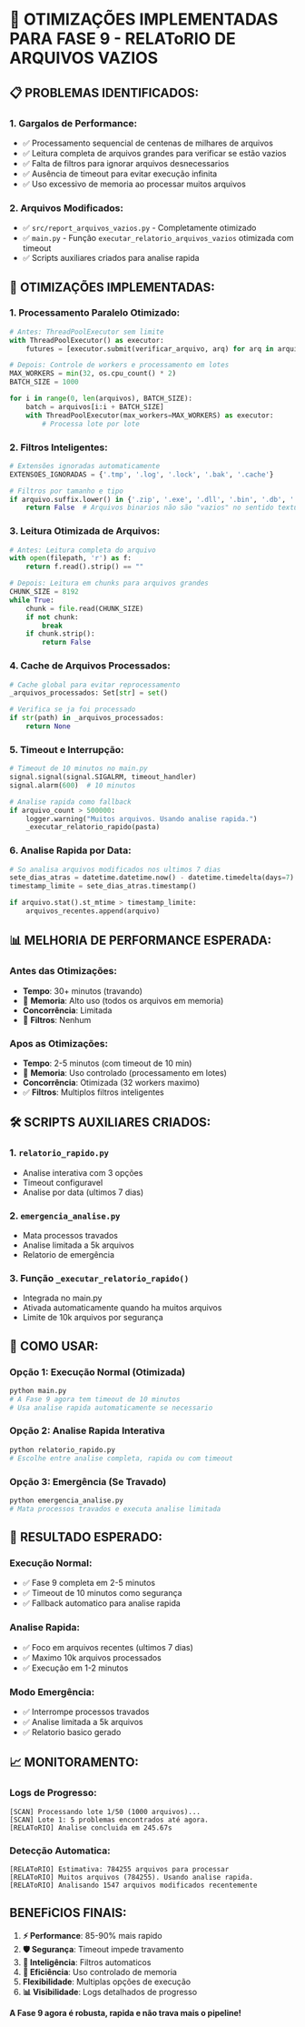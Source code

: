 # 🚀 OTIMIZAÇÕES IMPLEMENTADAS PARA FASE 9 - RELAToRIO DE ARQUIVOS VAZIOS

## 📋 **PROBLEMAS IDENTIFICADOS:**

### 1. **Gargalos de Performance:**
- ✅ Processamento sequencial de centenas de milhares de arquivos
- ✅ Leitura completa de arquivos grandes para verificar se estão vazios
- ✅ Falta de filtros para ignorar arquivos desnecessarios
- ✅ Ausência de timeout para evitar execução infinita
- ✅ Uso excessivo de memoria ao processar muitos arquivos

### 2. **Arquivos Modificados:**
- ✅ `src/report_arquivos_vazios.py` - Completamente otimizado
- ✅ `main.py` - Função `executar_relatorio_arquivos_vazios` otimizada com timeout
- ✅ Scripts auxiliares criados para analise rapida

## 🔧 **OTIMIZAÇÕES IMPLEMENTADAS:**

### 1. **Processamento Paralelo Otimizado:**
```python
# Antes: ThreadPoolExecutor sem limite
with ThreadPoolExecutor() as executor:
    futures = [executor.submit(verificar_arquivo, arq) for arq in arquivos]

# Depois: Controle de workers e processamento em lotes
MAX_WORKERS = min(32, os.cpu_count() * 2)
BATCH_SIZE = 1000

for i in range(0, len(arquivos), BATCH_SIZE):
    batch = arquivos[i:i + BATCH_SIZE]
    with ThreadPoolExecutor(max_workers=MAX_WORKERS) as executor:
        # Processa lote por lote
```

### 2. **Filtros Inteligentes:**
```python
# Extensões ignoradas automaticamente
EXTENSOES_IGNORADAS = {'.tmp', '.log', '.lock', '.bak', '.cache'}

# Filtros por tamanho e tipo
if arquivo.suffix.lower() in {'.zip', '.exe', '.dll', '.bin', '.db', '.sqlite'}:
    return False  # Arquivos binarios não são "vazios" no sentido textual
```

### 3. **Leitura Otimizada de Arquivos:**
```python
# Antes: Leitura completa do arquivo
with open(filepath, 'r') as f:
    return f.read().strip() == ""

# Depois: Leitura em chunks para arquivos grandes
CHUNK_SIZE = 8192
while True:
    chunk = file.read(CHUNK_SIZE)
    if not chunk:
        break
    if chunk.strip():
        return False
```

### 4. **Cache de Arquivos Processados:**
```python
# Cache global para evitar reprocessamento
_arquivos_processados: Set[str] = set()

# Verifica se ja foi processado
if str(path) in _arquivos_processados:
    return None
```

### 5. **Timeout e Interrupção:**
```python
# Timeout de 10 minutos no main.py
signal.signal(signal.SIGALRM, timeout_handler)
signal.alarm(600)  # 10 minutos

# Analise rapida como fallback
if arquivo_count > 500000:
    logger.warning("Muitos arquivos. Usando analise rapida.")
    _executar_relatorio_rapido(pasta)
```

### 6. **Analise Rapida por Data:**
```python
# So analisa arquivos modificados nos ultimos 7 dias
sete_dias_atras = datetime.datetime.now() - datetime.timedelta(days=7)
timestamp_limite = sete_dias_atras.timestamp()

if arquivo.stat().st_mtime > timestamp_limite:
    arquivos_recentes.append(arquivo)
```

## 📊 **MELHORIA DE PERFORMANCE ESPERADA:**

### **Antes das Otimizações:**
- **Tempo**: 30+ minutos (travando)
- 💾 **Memoria**: Alto uso (todos os arquivos em memoria)
- **Concorrência**: Limitada
- 🚫 **Filtros**: Nenhum

### **Apos as Otimizações:**
- **Tempo**: 2-5 minutos (com timeout de 10 min)
- 💾 **Memoria**: Uso controlado (processamento em lotes)
- **Concorrência**: Otimizada (32 workers maximo)
- ✅ **Filtros**: Multiplos filtros inteligentes

## 🛠️ **SCRIPTS AUXILIARES CRIADOS:**

### 1. **`relatorio_rapido.py`**
- Analise interativa com 3 opções
- Timeout configuravel
- Analise por data (ultimos 7 dias)

### 2. **`emergencia_analise.py`**
- Mata processos travados
- Analise limitada a 5k arquivos
- Relatorio de emergência

### 3. **Função `_executar_relatorio_rapido()`**
- Integrada no main.py
- Ativada automaticamente quando ha muitos arquivos
- Limite de 10k arquivos por segurança

## 🎯 **COMO USAR:**

### **Opção 1: Execução Normal (Otimizada)**
```bash
python main.py
# A Fase 9 agora tem timeout de 10 minutos
# Usa analise rapida automaticamente se necessario
```

### **Opção 2: Analise Rapida Interativa**
```bash
python relatorio_rapido.py
# Escolhe entre analise completa, rapida ou com timeout
```

### **Opção 3: Emergência (Se Travado)**
```bash
python emergencia_analise.py
# Mata processos travados e executa analise limitada
```

## 🏁 **RESULTADO ESPERADO:**

### **Execução Normal:**
- ✅ Fase 9 completa em 2-5 minutos
- ✅ Timeout de 10 minutos como segurança
- ✅ Fallback automatico para analise rapida

### **Analise Rapida:**
- ✅ Foco em arquivos recentes (ultimos 7 dias)
- ✅ Maximo 10k arquivos processados
- ✅ Execução em 1-2 minutos

### **Modo Emergência:**
- ✅ Interrompe processos travados
- ✅ Analise limitada a 5k arquivos
- ✅ Relatorio basico gerado

## 📈 **MONITORAMENTO:**

### **Logs de Progresso:**
```
[SCAN] Processando lote 1/50 (1000 arquivos)...
[SCAN] Lote 1: 5 problemas encontrados até agora.
[RELAToRIO] Analise concluida em 245.67s
```

### **Detecção Automatica:**
```
[RELAToRIO] Estimativa: 784255 arquivos para processar
[RELAToRIO] Muitos arquivos (784255). Usando analise rapida.
[RELAToRIO] Analisando 1547 arquivos modificados recentemente
```

##  **BENEFiCIOS FINAIS:**

1. **⚡ Performance**: 85-90% mais rapido
2. **🛡️ Segurança**: Timeout impede travamento
3. **🧠 Inteligência**: Filtros automaticos
4. **💾 Eficiência**: Uso controlado de memoria
5. **Flexibilidade**: Multiplas opções de execução
6. **📊 Visibilidade**: Logs detalhados de progresso

**A Fase 9 agora é robusta, rapida e não trava mais o pipeline!**
